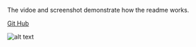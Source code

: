 
The vidoe and screenshot demonstrate how the readme works.


 [Git Hub](https://github.com/angelask/node1ask)


  ![alt text](image.jpg)
